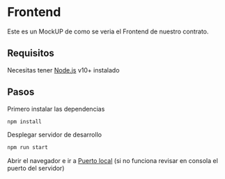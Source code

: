 # Frontend

Este es un MockUP de como se veria el Frontend de nuestro contrato.

## Requisitos 
Necesitas tener [Node.js](https://nodejs.org/) v10+ instalado 

## Pasos
Primero instalar las dependencias 
```sh 
npm install
```
Desplegar servidor de desarrollo

```sh 
npm run start
```
Abrir el navegador e ir a [Puerto local](http://localhost:8080/) (si no funciona revisar en consola el puerto del servidor)
